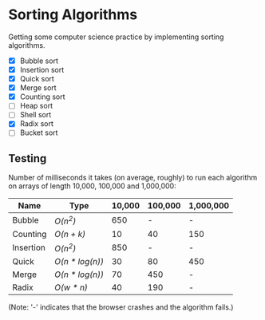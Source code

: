 # Sorting Algorithms
Getting some computer science practice by implementing sorting algorithms.

- [x] Bubble sort
- [x] Insertion sort
- [x] Quick sort
- [x] Merge sort
- [x] Counting sort
- [ ] Heap sort
- [ ] Shell sort
- [x] Radix sort
- [ ] Bucket sort

## Testing
Number of milliseconds it takes (on average, roughly) to run each algorithm on arrays of length 10,000, 100,000 and 1,000,000:

Name | Type | 10,000 | 100,000 | 1,000,000
--- | --- | --- | --- | ---
Bubble | *O(n<sup>2</sup>)* | 650 | - | -
Counting | *O(n + k)* | 10 | 40 | 150
Insertion | *O(n<sup>2</sup>)* | 850 | - | -
Quick | *O(n * log(n))* | 30 | 80 | 450
Merge | *O(n * log(n))* | 70 | 450 | -
Radix | *O(w * n)* | 40 | 190 | -

(Note: '-' indicates that the browser crashes and the algorithm fails.)
